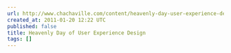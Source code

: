 ```yaml
---
url: http://www.chachaville.com/content/heavenly-day-user-experience-design
created_at: 2011-01-20 12:22 UTC
published: false
title: Heavenly Day of User Experience Design
tags: []
---
```



